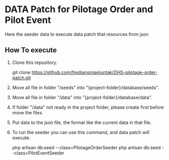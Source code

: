 # DATA Patch for Pilotage Order and Pilot Event

Here the seeder data to execute data patch that resources from json

## How To execute

1. Clone this repository.

    git clone https://github.com/frediansimanjuntak/OHS-pilotage-order-patch.git

2. Move all file in folder "/seeds" into "{project-folder}/database/seeds".

3. Move all file in folder "/data" into "{project-folder}/database/data".

4. If folder "/data" not ready in the project folder, please create first before move the files.

5. Put data to the json file, the format like the current data in that file.

6. To run the seeder you can use this command, and data patch will execute.

    php artisan db:seed --class=PilotageOrderSeeder
    php artisan db:seed --class=PilotEventSeeder

